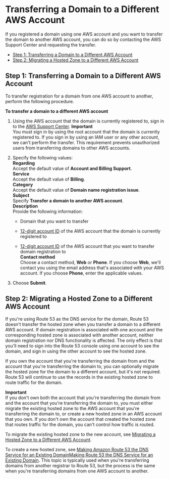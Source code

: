 # Transferring a Domain to a Different AWS Account<a name="domain-transfer-between-aws-accounts"></a>

If you registered a domain using one AWS account and you want to transfer the domain to another AWS account, you can do so by contacting the AWS Support Center and requesting the transfer\.


+ [Step 1: Transferring a Domain to a Different AWS Account](#domain-transfer-between-aws-accounts-domain)
+ [Step 2: Migrating a Hosted Zone to a Different AWS Account](#domain-transfer-between-aws-accounts-hosted-zone)

## Step 1: Transferring a Domain to a Different AWS Account<a name="domain-transfer-between-aws-accounts-domain"></a>

To transfer registration for a domain from one AWS account to another, perform the following procedure\.

**To transfer a domain to a different AWS account**

1. Using the AWS account that the domain is currently registered to, sign in to the [AWS Support Center](https://console.aws.amazon.com/support/home?region=us-east-1#/case/create?issueType=customer-service&serviceCode=billing&categoryCode=domain-name-registration-issue)\.
**Important**  
You must sign in by using the root account that the domain is currently registered to\. If you sign in by using an IAM user or any other account, we can't perform the transfer\. This requirement prevents unauthorized users from transferring domains to other AWS accounts\.

1. Specify the following values:  
**Regarding**  
Accept the default value of **Account and Billing Support**\.  
**Service**  
Accept the default value of **Billing**\.  
**Category**  
Accept the default value of **Domain name registration issue**\.  
**Subject**  
Specify **Transfer a domain to another AWS account**\.  
**Description**  
Provide the following information:  

   + Domain that you want to transfer

   + [12\-digit account ID](http://docs.aws.amazon.com/general/latest/gr/acct-identifiers.html#FindingYourAccountIdentifiers) of the AWS account that the domain is currently registered to

   + [12\-digit account ID](http://docs.aws.amazon.com/general/latest/gr/acct-identifiers.html#FindingYourAccountIdentifiers) of the AWS account that you want to transfer domain registration to  
**Contact method**  
Choose a contact method, **Web** or **Phone**\. If you choose **Web**, we'll contact you using the email address that's associated with your AWS account\. If you choose **Phone**, enter the applicable values\.

1. Choose **Submit**\.

## Step 2: Migrating a Hosted Zone to a Different AWS Account<a name="domain-transfer-between-aws-accounts-hosted-zone"></a>

If you're using Route 53 as the DNS service for the domain, Route 53 doesn't transfer the hosted zone when you transfer a domain to a different AWS account\. If domain registration is associated with one account and the corresponding hosted zone is associated with another account, neither domain registration nor DNS functionality is affected\. The only effect is that you'll need to sign into the Route 53 console using one account to see the domain, and sign in using the other account to see the hosted zone\. 

If you own the account that you're transferring the domain from and the account that you're transferring the domain to, you can optionally migrate the hosted zone for the domain to a different account, but it's not required\. Route 53 will continue to use the records in the existing hosted zone to route traffic for the domain\.

**Important**  
If you don't own both the account that you're transferring the domain from and the account that you're transferring the domain to, you must either migrate the existing hosted zone to the AWS account that you're transferring the domain to, or create a new hosted zone in an AWS account that you own\. If you don't own the account that created the hosted zone that routes traffic for the domain, you can't control how traffic is routed\.

To migrate the existing hosted zone to the new account, see [Migrating a Hosted Zone to a Different AWS Account](hosted-zones-migrating.md)\.

To create a new hosted zone, see [Making Amazon Route 53 the DNS Service for an Existing DomainMaking Route 53 the DNS Service for an Existing Domain](MigratingDNS.md)\. This topic is typically used when you're transferring domains from another registrar to Route 53, but the process is the same when you're transferring domains from one AWS account to another\.